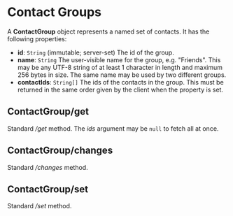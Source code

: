 # Contact Groups

A **ContactGroup** object represents a named set of contacts. It has the following properties:

- **id**: `String` (immutable; server-set)
  The id of the group.
- **name**: `String`
  The user-visible name for the group, e.g. "Friends". This may be any UTF-8 string of at least 1 character in length and maximum 256 bytes in size. The same name may be used by two different groups.
- **contactIds**: `String[]`
  The ids of the contacts in the group. This must be returned in the same order given by the client when the property is set.

## ContactGroup/get

Standard */get* method. The *ids* argument may be `null` to fetch all at once.

## ContactGroup/changes

Standard */changes* method.

## ContactGroup/set

Standard */set* method.
